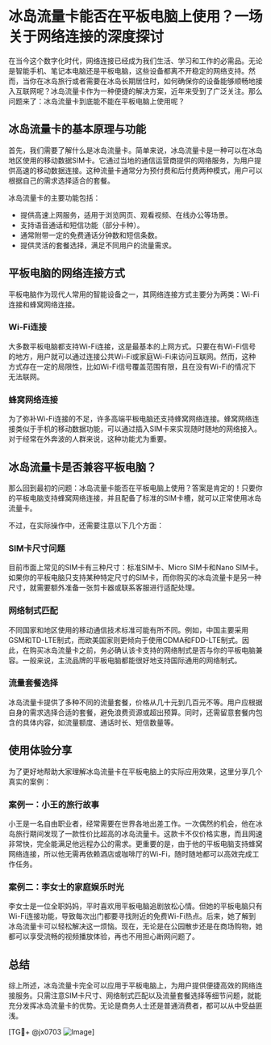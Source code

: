# 冰岛流量卡能否在平板电脑上使用？一场关于网络连接的深度探讨

在当今这个数字化时代，网络连接已经成为我们生活、学习和工作的必需品。无论是智能手机、笔记本电脑还是平板电脑，这些设备都离不开稳定的网络支持。然而，当你在冰岛旅行或者需要在冰岛长期居住时，如何确保你的设备能够顺畅地接入互联网呢？冰岛流量卡作为一种便捷的解决方案，近年来受到了广泛关注。那么问题来了：冰岛流量卡到底能不能在平板电脑上使用呢？

## 冰岛流量卡的基本原理与功能

首先，我们需要了解什么是冰岛流量卡。简单来说，冰岛流量卡是一种可以在冰岛地区使用的移动数据SIM卡。它通过当地的通信运营商提供的网络服务，为用户提供高速的移动数据连接。这种流量卡通常分为预付费和后付费两种模式，用户可以根据自己的需求选择适合的套餐。

冰岛流量卡的主要功能包括：
- 提供高速上网服务，适用于浏览网页、观看视频、在线办公等场景。
- 支持语音通话和短信功能（部分卡种）。
- 通常附带一定的免费通话分钟数和短信条数。
- 提供灵活的套餐选择，满足不同用户的流量需求。

## 平板电脑的网络连接方式

平板电脑作为现代人常用的智能设备之一，其网络连接方式主要分为两类：Wi-Fi连接和蜂窝网络连接。

### Wi-Fi连接
大多数平板电脑都支持Wi-Fi连接，这是最基本的上网方式。只要在有Wi-Fi信号的地方，用户就可以通过连接公共Wi-Fi或家庭Wi-Fi来访问互联网。然而，这种方式存在一定的局限性，比如Wi-Fi信号覆盖范围有限，且在没有Wi-Fi的情况下无法联网。

### 蜂窝网络连接
为了弥补Wi-Fi连接的不足，许多高端平板电脑还支持蜂窝网络连接。蜂窝网络连接类似于手机的移动数据功能，可以通过插入SIM卡来实现随时随地的网络接入。对于经常在外奔波的人群来说，这种功能尤为重要。

## 冰岛流量卡是否兼容平板电脑？

那么回到最初的问题：冰岛流量卡能否在平板电脑上使用？答案是肯定的！只要你的平板电脑支持蜂窝网络连接，并且配备了标准的SIM卡槽，就可以正常使用冰岛流量卡。

不过，在实际操作中，还需要注意以下几个方面：

### SIM卡尺寸问题
目前市面上常见的SIM卡有三种尺寸：标准SIM卡、Micro SIM卡和Nano SIM卡。如果你的平板电脑只支持某种特定尺寸的SIM卡，而你购买的冰岛流量卡是另一种尺寸，就需要额外准备一张剪卡器或联系客服进行适配处理。

### 网络制式匹配
不同国家和地区使用的移动通信技术标准可能有所不同。例如，中国主要采用GSM和TD-LTE制式，而欧美国家则更倾向于使用CDMA和FDD-LTE制式。因此，在购买冰岛流量卡之前，务必确认该卡支持的网络制式是否与你的平板电脑兼容。一般来说，主流品牌的平板电脑都能很好地支持国际通用的网络制式。

### 流量套餐选择
冰岛流量卡提供了多种不同的流量套餐，价格从几十元到几百元不等。用户应根据自身的需求选择合适的套餐，避免浪费资源或超出预算。同时，还需留意套餐内包含的具体内容，如流量额度、通话时长、短信数量等。

## 使用体验分享

为了更好地帮助大家理解冰岛流量卡在平板电脑上的实际应用效果，这里分享几个真实的案例：

### 案例一：小王的旅行故事
小王是一名自由职业者，经常需要在世界各地出差工作。一次偶然的机会，他在冰岛旅行期间发现了一款性价比超高的冰岛流量卡。这款卡不仅价格实惠，而且网速非常快，完全能满足他远程办公的需求。更重要的是，由于他的平板电脑支持蜂窝网络连接，所以他无需再依赖酒店或咖啡厅的Wi-Fi，随时随地都可以高效完成工作任务。

### 案例二：李女士的家庭娱乐时光
李女士是一位全职妈妈，平时喜欢用平板电脑追剧放松心情。但她的平板电脑只有Wi-Fi连接功能，导致每次出门都要寻找附近的免费Wi-Fi热点。后来，她了解到冰岛流量卡可以轻松解决这一烦恼。现在，无论是在公园散步还是在商场购物，她都可以享受流畅的视频播放体验，再也不用担心断网问题了。

## 总结

综上所述，冰岛流量卡完全可以应用于平板电脑上，为用户提供便捷高效的网络连接服务。只需注意SIM卡尺寸、网络制式匹配以及流量套餐选择等细节问题，就能充分发挥冰岛流量卡的优势。无论是商务人士还是普通消费者，都可以从中受益匪浅。

[TG💪+ @jx0703 ![Image](https://github.com/user-attachments/assets/dbca1d08-cadb-493c-b0ec-ad6f7a83f270)]